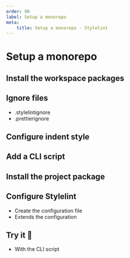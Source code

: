 ```yaml
---
order: 90
label: Setup a monorepo
meta:
    title: Setup a monorepo - Stylelint
---
```


# Setup a monorepo

## Install the workspace packages

## Ignore files

- .stylelintignore
- .prettierignore

## Configure indent style

## Add a CLI script

## Install the project package

## Configure Stylelint

- Create the configuration file
- Extends the configuration

## Try it :rocket:

- With the CLI script
